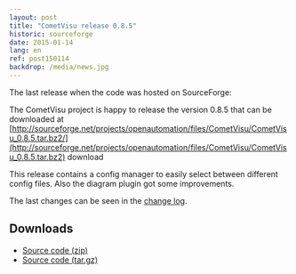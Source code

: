```yaml
---
layout: post
title: "CometVisu release 0.8.5"
historic: sourceforge
date: 2015-01-14
lang: en
ref: post150114
backdrop: /media/news.jpg
---
```


The last release when the code was hosted on SourceForge:

The CometVisu project is happy to release the version 0.8.5 that can be downloaded at [http://sourceforge.net/projects/openautomation/files/CometVisu/CometVisu_0.8.5.tar.bz2/](http://sourceforge.net/projects/openautomation/files/CometVisu/CometVisu_0.8.5.tar.bz2) download

This release contains a config manager to easily select between different config files.
Also the diagram plugin got some improvements.

The last changes can be seen in the [change log](https://sourceforge.net/p/openautomation/code/HEAD/tree/CometVisu/branches/release_0.8.5/ChangeLog).

Downloads
---------

* [Source code (zip)](https://github.com/CometVisu/CometVisu/archive/v0.8.5.zip)
* [Source code (tar.gz)](https://github.com/CometVisu/CometVisu/archive/v0.8.5.tar.gz)
